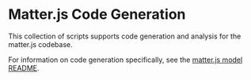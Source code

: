 # Matter.js Code Generation

This collection of scripts supports code generation and analysis for the
matter.js codebase.

For information on code generation specifically, see the
[matter.js model README](../packages/matter.js/src/model/README.md).
